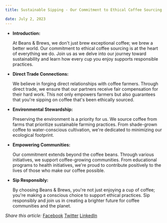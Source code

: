 ```yaml
---
title: Sustainable Sipping - Our Commitment to Ethical Coffee Sourcing

date: July 2, 2023
---
```


- **Introduction:**

    At Beans & Brews, we don't just brew exceptional coffee; we brew a better world. Our commitment to ethical coffee sourcing is at the heart of everything we do. Join us as we delve into our journey toward sustainability and learn how every cup you enjoy supports responsible practices.

- **Direct Trade Connections:**

    We believe in forging direct relationships with coffee farmers. Through direct trade, we ensure that our partners receive fair compensation for their hard work. This not only empowers farmers but also guarantees that you're sipping on coffee that's been ethically sourced.

- **Environmental Stewardship:**

    Preserving the environment is a priority for us. We source coffee from farms that prioritize sustainable farming practices. From shade-grown coffee to water-conscious cultivation, we're dedicated to minimizing our ecological footprint.

- **Empowering Communities:**

    Our commitment extends beyond the coffee beans. Through various initiatives, we support coffee-growing communities. From educational programs to health initiatives, we're proud to contribute positively to the lives of those who make our coffee possible.

- **Sip Responsibly:**

    By choosing Beans & Brews, you're not just enjoying a cup of coffee; you're making a conscious choice to support ethical practices. Sip responsibly and join us in creating a brighter future for coffee communities and the planet.

*Share this article:*
[Facebook](https://www.facebook.com/share?url=article-url)
[Twitter](https://twitter.com/share?url=article-url)
[LinkedIn](https://www.linkedin.com/shareArticle?url=article-url)

